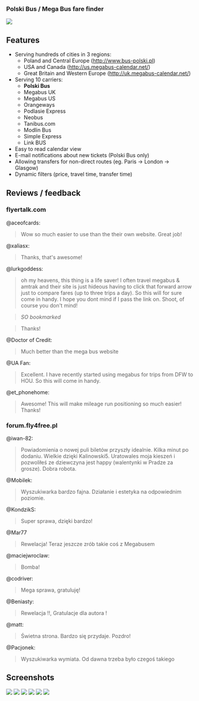 ### Polski Bus / Mega Bus fare finder

![](http://i.imgur.com/PM9VVP4.jpg)

## Features
* Serving hundreds of cities in 3 regions:
    * Poland and Central Europe (http://www.bus-polski.pl)
    * USA and Canada (http://us.megabus-calendar.net/)
    * Great Britain and Western Europe (http://uk.megabus-calendar.net/)
* Serving 10 carriers:
   * **Polski Bus**
   * Megabus UK
   * Megabus US
   * Orangeways
   * Podlasie Express
   * Neobus
   * Tanibus.com
   * Modlin Bus
   * Simple Express
   * Link BUS
* Easy to read calendar view
* E-mail notifications about new tickets (Polski Bus only)
* Allowing transfers for non-direct routes (eg. Paris -> London -> Glasgow)
* Dynamic filters (price, travel time, transfer time)


## Reviews / feedback
### flyertalk.com
@aceofcards:
>Wow so much easier to use than the their own website. Great job!

@xaliasx:
>Thanks, that's awesome!

@lurkgoddess:
> oh my heavens, this thing is a life saver! I often travel megabus & amtrak and their site is just hideous having to click that forward arrow just to compare fares (up to three trips a day). So this will for sure come in handy. I hope you dont mind if I pass the link on. Shoot, of course you don't mind!

>*SO bookmarked*

>Thanks!

@Doctor of Credit:
>Much better than the mega bus website

@UA Fan:
>Excellent. I have recently started using megabus for trips from DFW to HOU. So this will come in handy.

@et_phonehome:
>Awesome! This will make mileage run positioning so much easier! Thanks!

### forum.fly4free.pl

@iwan-82:
>Powiadomienia o nowej puli biletów przyszły idealnie. Kilka minut po dodaniu. Wielkie dzięki Kalinowski5. Uratowales moja kieszeń i pozwoliłeś ze dziewczyna jest happy (walentynki w Pradze za grosze). Dobra robota.

@Mobilek:
>Wyszukiwarka bardzo fajna. Działanie i estetyka na odpowiednim poziomie.

@KondzikS:
>Super sprawa, dzięki bardzo!

@Mar77
>Rewelacja! Teraz jeszcze zrób takie coś z Megabusem

@maciejwroclaw:
>Bomba!

@codriver:
>Mega sprawa, gratuluję!

@Beniasty:
>Rewelacja !!, Gratulacje dla autora !

@matt:
>Świetna strona. Bardzo się przydaje. Pozdro!

@Pacjonek:
>Wyszukiwarka wymiata. Od dawna trzeba było czegoś takiego

## Screenshots
![](https://raw.githubusercontent.com/kalinowski5/polskibus-calendar/master/screenshots/1.png)
![](https://raw.githubusercontent.com/kalinowski5/polskibus-calendar/master/screenshots/2.png)
![](https://raw.githubusercontent.com/kalinowski5/polskibus-calendar/master/screenshots/3.png)
![](https://raw.githubusercontent.com/kalinowski5/polskibus-calendar/master/screenshots/4.png)
![](https://raw.githubusercontent.com/kalinowski5/polskibus-calendar/master/screenshots/5.png)
![](https://raw.githubusercontent.com/kalinowski5/polskibus-calendar/master/screenshots/pb-mail.png)

